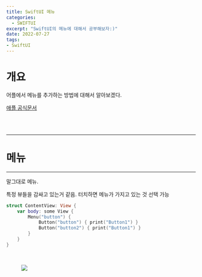 ```yaml
---
title: SwiftUI 메뉴
categories:
  - SWIFTUI 
excerpt: "SwiftUI의 메뉴에 대해서 공부해보자:)"
date: 2022-07-27
tags:
- SwiftUI
---
```




# 개요

어플에서 메뉴를 추가하는 방법에 대해서 알아보겠다.


[애플 공식문서](https://developer.apple.com/documentation/swiftui/menu)


<br />
<br />

---

# 메뉴

---

말그대로 메뉴.

특정 뷰들을 감싸고 있는거 같음. 터치하면 메뉴가 가지고 있는 것 선택 가능


```swift
struct ContentView: View {
    var body: some View {
        Menu("button") {
            Button("button") { print("Button1") }
            Button("button2") { print("Button1") }
        }
    }
}
```

<br />

<figure>
	<a href="https://user-images.githubusercontent.com/79088896/181275055-ab5e564c-4946-4070-a6d6-d7206ace6249.png">
		<img src="https://user-images.githubusercontent.com/79088896/181275055-ab5e564c-4946-4070-a6d6-d7206ace6249.png" class="w8" />
	</a>
</figure>

